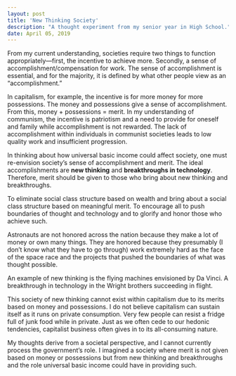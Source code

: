 ```yaml
---
layout: post
title: 'New Thinking Society'
description: "A thought experiment from my senior year in High School."
date: April 05, 2019
---
```


From my current understanding, societies require two things to function appropriately—first, the incentive to achieve more. Secondly, a sense of accomplishment/compensation for work. The sense of accomplishment is essential, and for the majority, it is defined by what other people view as an “accomplishment.”

In capitalism, for example, the incentive is for more money for more possessions. The money and possessions give a sense of accomplishment. From this, money + possessions = merit. In my understanding of communism, the incentive is patriotism and a need to provide for oneself and family while accomplishment is not rewarded. The lack of accomplishment within individuals in communist societies leads to low quality work and insufficient progression.

In thinking about how universal basic income could affect society, one must re-envision society’s sense of accomplishment and merit. The ideal accomplishments are **new thinking** and **breakthroughs in technology**. Therefore, merit should be given to those who bring about new thinking and breakthroughs.

To eliminate social class structure based on wealth and bring about a social class structure based on meaningful merit. To encourage all to push boundaries of thought and technology and to glorify and honor those who achieve such.

Astronauts are not honored across the nation because they make a lot of money or own many things. They are honored because they presumably (I don’t know what they have to go through) work extremely hard as the face of the space race and the projects that pushed the boundaries of what was thought possible.

An example of new thinking is the flying machines envisioned by Da Vinci. A breakthrough in technology in the Wright brothers succeeding in flight.

This society of new thinking cannot exist within capitalism due to its merits based on money and possessions. I do not believe capitalism can sustain itself as it runs on private consumption. Very few people can resist a fridge full of junk food while in private. Just as we often cede to our hedonic tendencies, capitalist business often gives in to its all-consuming nature.

My thoughts derive from a societal perspective, and I cannot currently process the government’s role. I imagined a society where merit is not given based on money or possessions but from new thinking and breakthroughs and the role universal basic income could have in providing such.